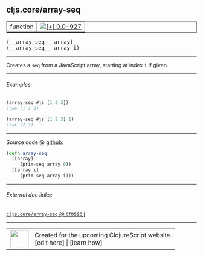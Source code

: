## cljs.core/array-seq



 <table border="1">
<tr>
<td>function</td>
<td><a href="https://github.com/cljsinfo/cljs-api-docs/tree/0.0-927"><img valign="middle" alt="[+] 0.0-927" title="Added in 0.0-927" src="https://img.shields.io/badge/+-0.0--927-lightgrey.svg"></a> </td>
</tr>
</table>


 <samp>
(__array-seq__ array)<br>
</samp>
 <samp>
(__array-seq__ array i)<br>
</samp>

---

Creates a `seq` from a JavaScript array, starting at index `i` if given.



---

###### Examples:

```clj
(array-seq #js [1 2 3])
;;=> (1 2 3)

(array-seq #js [1 2 3] 1)
;;=> (2 3)
```



---





Source code @ [github](https://github.com/clojure/clojurescript/blob/r1885/src/cljs/cljs/core.cljs#L728-L732):

```clj
(defn array-seq
  ([array]
     (prim-seq array 0))
  ([array i]
     (prim-seq array i)))
```

<!--
Repo - tag - source tree - lines:

 <pre>
clojurescript @ r1885
└── src
    └── cljs
        └── cljs
            └── <ins>[core.cljs:728-732](https://github.com/clojure/clojurescript/blob/r1885/src/cljs/cljs/core.cljs#L728-L732)</ins>
</pre>

-->

---



###### External doc links:

[`cljs.core/array-seq` @ crossclj](http://crossclj.info/fun/cljs.core.cljs/array-seq.html)<br>

---

 <table>
<tr><td>
<img valign="middle" align="right" width="48px" src="http://i.imgur.com/Hi20huC.png">
</td><td>
Created for the upcoming ClojureScript website.<br>
[edit here] | [learn how]
</td></tr></table>

[edit here]:https://github.com/cljsinfo/cljs-api-docs/blob/master/cljsdoc/cljs.core/array-seq.cljsdoc
[learn how]:https://github.com/cljsinfo/cljs-api-docs/wiki/cljsdoc-files

<!--

This information was too distracting to show to readers, but I'll leave it
commented here since it is helpful to:

- pretty-print the data used to generate this document
- and show how to retrieve that data



The API data for this symbol:

```clj
{:description "Creates a `seq` from a JavaScript array, starting at index `i` if given.",
 :ns "cljs.core",
 :name "array-seq",
 :signature ["[array]" "[array i]"],
 :history [["+" "0.0-927"]],
 :type "function",
 :full-name-encode "cljs.core/array-seq",
 :source {:code "(defn array-seq\n  ([array]\n     (prim-seq array 0))\n  ([array i]\n     (prim-seq array i)))",
          :title "Source code",
          :repo "clojurescript",
          :tag "r1885",
          :filename "src/cljs/cljs/core.cljs",
          :lines [728 732]},
 :examples [{:id "9ef6de",
             :content "```clj\n(array-seq #js [1 2 3])\n;;=> (1 2 3)\n\n(array-seq #js [1 2 3] 1)\n;;=> (2 3)\n```"}],
 :full-name "cljs.core/array-seq"}

```

Retrieve the API data for this symbol:

```clj
;; from Clojure REPL
(require '[clojure.edn :as edn])
(-> (slurp "https://raw.githubusercontent.com/cljsinfo/cljs-api-docs/catalog/cljs-api.edn")
    (edn/read-string)
    (get-in [:symbols "cljs.core/array-seq"]))
```

-->
